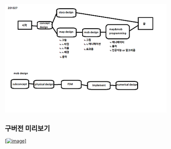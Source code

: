 ![image](https://github.com/onart/JustAA/blob/master/%EA%B3%BC%EC%A0%951.png?raw=true)
## 구버전 미리보기
[[![image](https://i9.ytimg.com/vi/O18nIVLglbM/mq2.jpg?sqp=COC-y5AG&rs=AOn4CLBy28wPPFQ3mHka-RQ1h_VZb_PHQQ)]](https://www.youtube.com/watch?v=O18nIVLglbM)

